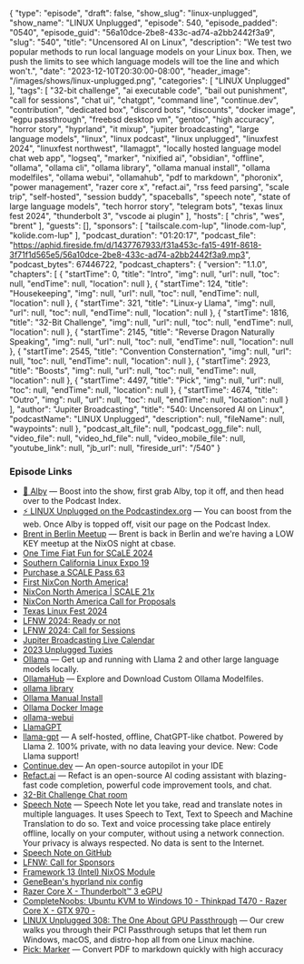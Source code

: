 {
  "type": "episode",
  "draft": false,
  "show_slug": "linux-unplugged",
  "show_name": "LINUX Unplugged",
  "episode": 540,
  "episode_padded": "0540",
  "episode_guid": "56a10dce-2be8-433c-ad74-a2bb2442f3a9",
  "slug": "540",
  "title": "Uncensored AI on Linux",
  "description": "We test two popular methods to run local language models on your Linux box. Then, we push the limits to see which language models will toe the line and which won't.",
  "date": "2023-12-10T20:30:00-08:00",
  "header_image": "/images/shows/linux-unplugged.png",
  "categories": [
    "LINUX Unplugged"
  ],
  "tags": [
    "32-bit challenge",
    "ai executable code",
    "bail out punishment",
    "call for sessions",
    "chat ui",
    "chatgpt",
    "command line",
    "continue.dev",
    "contribution",
    "dedicated box",
    "discord bots",
    "discounts",
    "docker image",
    "egpu passthrough",
    "freebsd desktop vm",
    "gentoo",
    "high accuracy",
    "horror story",
    "hyprland",
    "it mixup",
    "jupiter broadcasting",
    "large language models",
    "linux",
    "linux podcast",
    "linux unplugged",
    "linuxfest 2024",
    "linuxfest northwest",
    "llamagpt",
    "locally hosted language model chat web app",
    "logseq",
    "marker",
    "nixified ai",
    "obsidian",
    "offline",
    "ollama",
    "ollama cli",
    "ollama library",
    "ollama manual install",
    "ollama modelfiles",
    "ollama webui",
    "ollamahub",
    "pdf to markdown",
    "phoronix",
    "power management",
    "razer core x",
    "refact.ai",
    "rss feed parsing",
    "scale trip",
    "self-hosted",
    "session buddy",
    "spaceballs",
    "speech note",
    "state of large language models",
    "tech horror story",
    "telegram bots",
    "texas linux fest 2024",
    "thunderbolt 3",
    "vscode ai plugin"
  ],
  "hosts": [
    "chris",
    "wes",
    "brent"
  ],
  "guests": [],
  "sponsors": [
    "tailscale.com-lup",
    "linode.com-lup",
    "kolide.com-lup"
  ],
  "podcast_duration": "01:20:17",
  "podcast_file": "https://aphid.fireside.fm/d/1437767933/f31a453c-fa15-491f-8618-3f71f1d565e5/56a10dce-2be8-433c-ad74-a2bb2442f3a9.mp3",
  "podcast_bytes": 67446722,
  "podcast_chapters": {
    "version": "1.1.0",
    "chapters": [
      {
        "startTime": 0,
        "title": "Intro",
        "img": null,
        "url": null,
        "toc": null,
        "endTime": null,
        "location": null
      },
      {
        "startTime": 124,
        "title": "Housekeeping",
        "img": null,
        "url": null,
        "toc": null,
        "endTime": null,
        "location": null
      },
      {
        "startTime": 321,
        "title": "Linux-y Llama",
        "img": null,
        "url": null,
        "toc": null,
        "endTime": null,
        "location": null
      },
      {
        "startTime": 1816,
        "title": "32-Bit Challenge",
        "img": null,
        "url": null,
        "toc": null,
        "endTime": null,
        "location": null
      },
      {
        "startTime": 2145,
        "title": "Reverse Dragon Naturally Speaking",
        "img": null,
        "url": null,
        "toc": null,
        "endTime": null,
        "location": null
      },
      {
        "startTime": 2545,
        "title": "Convention Consternation",
        "img": null,
        "url": null,
        "toc": null,
        "endTime": null,
        "location": null
      },
      {
        "startTime": 2923,
        "title": "Boosts",
        "img": null,
        "url": null,
        "toc": null,
        "endTime": null,
        "location": null
      },
      {
        "startTime": 4497,
        "title": "Pick",
        "img": null,
        "url": null,
        "toc": null,
        "endTime": null,
        "location": null
      },
      {
        "startTime": 4674,
        "title": "Outro",
        "img": null,
        "url": null,
        "toc": null,
        "endTime": null,
        "location": null
      }
    ],
    "author": "Jupiter Broadcasting",
    "title": "540: Uncensored AI on Linux",
    "podcastName": "LINUX Unplugged",
    "description": null,
    "fileName": null,
    "waypoints": null
  },
  "podcast_alt_file": null,
  "podcast_ogg_file": null,
  "video_file": null,
  "video_hd_file": null,
  "video_mobile_file": null,
  "youtube_link": null,
  "jb_url": null,
  "fireside_url": "/540"
}


### Episode Links

  * [🎉 Alby](https://getalby.com/ "🎉 Alby") — Boost into the show, first grab Alby, top it off, and then head over to the Podcast Index.
  * [⚡️ LINUX Unplugged on the Podcastindex.org](https://podcastindex.org/podcast/575694 "⚡️ LINUX Unplugged on the Podcastindex.org") — You can boost from the web. Once Alby is topped off, visit our page on the Podcast Index.
  * [Brent in Berlin Meetup](https://www.meetup.com/jupiterbroadcasting/events/297742521/ "Brent in Berlin Meetup") — Brent is back in Berlin and we're having a LOW KEY meetup at the NixOS night at cbase.
  * [One Time Fiat Fun for SCaLE 2024](https://jupitersignal.memberful.com/checkout?plan=102844 "One Time Fiat Fun for SCaLE 2024")
  * [Southern California Linux Expo 19](https://www.socallinuxexpo.org/scale/21x "Southern California Linux Expo 19")
  * [Purchase a SCALE Pass 63](https://register.socallinuxexpo.org/reg6/ "Purchase a SCALE Pass 63")
  * [First NixCon North America!](https://discourse.nixos.org/t/announcing-first-nixcon-north-america/35874 "First NixCon North America!")
  * [NixCon North America | SCALE 21x](https://www.socallinuxexpo.org/scale/21x/nixcon-us "NixCon North America | SCALE 21x")
  * [NixCon North America Call for Proposals](https://sessionize.com/nixcon-na-2024/ "NixCon North America Call for Proposals")
  * [Texas Linux Fest 2024](https://2024.texaslinuxfest.org/ "Texas Linux Fest 2024")
  * [LFNW 2024: Ready or not](https://discuss.lfnw.org/t/lfnw2024-ready-or-not/698 "LFNW 2024: Ready or not")
  * [LFNW 2024: Call for Sessions](https://sessionize.com/lfnw2024 "LFNW 2024: Call for Sessions")
  * [Jupiter Broadcasting Live Calendar](http://jupiterbroadcasting.com/calendar "Jupiter Broadcasting Live Calendar")
  * [2023 Unplugged Tuxies](http://tuxies.party/ "2023 Unplugged Tuxies")
  * [Ollama](https://github.com/jmorganca/ollama "Ollama") — Get up and running with Llama 2 and other large language models locally.
  * [OllamaHub](https://ollamahub.com/ "OllamaHub") — Explore and Download Custom Ollama Modelfiles.
  * [ollama library](https://ollama.ai/library "ollama library")
  * [Ollama Manual Install](https://github.com/jmorganca/ollama/blob/main/docs/linux.md "Ollama Manual Install")
  * [Ollama Docker Image](https://hub.docker.com/r/ollama/ollama "Ollama Docker Image")
  * [ollama-webui](https://github.com/ollama-webui/ollama-webui "ollama-webui")
  * [LlamaGPT](https://github.com/getumbrel/llama-gpt "LlamaGPT")
  * [llama-gpt](https://github.com/getumbrel/llama-gpt#benchmarks "llama-gpt") — A self-hosted, offline, ChatGPT-like chatbot. Powered by Llama 2. 100% private, with no data leaving your device. New: Code Llama support!
  * [Continue.dev](https://continue.dev/ "Continue.dev") — An open-source autopilot in your IDE
  * [Refact.ai](https://refact.ai/ "Refact.ai") — Refact is an open-source AI coding assistant with blazing-fast code completion, powerful code improvement tools, and chat.
  * [32-Bit Challenge Chat room](https://bit.ly/32bitchat "32-Bit Challenge Chat room")
  * [Speech Note](https://flathub.org/apps/net.mkiol.SpeechNote "Speech Note") — Speech Note let you take, read and translate notes in multiple languages. It uses Speech to Text, Text to Speech and Machine Translation to do so. Text and voice processing take place entirely offline, locally on your computer, without using a network connection. Your privacy is always respected. No data is sent to the Internet.
  * [Speech Note on GitHub](https://github.com/mkiol/dsnote "Speech Note on GitHub")
  * [LFNW: Call for Sponsors](https://2024.lfnw.org/linuxfest-northwest-2024-sponsorship-prospectus.pdf "LFNW: Call for Sponsors")
  * [Framework 13 (Intel) NixOS Module](https://github.com/NixOS/nixos-hardware/tree/master/framework/13-inch/13th-gen-intel "Framework 13 \(Intel\) NixOS Module")
  * [GeneBean's hyprland nix config](https://github.com/genebean/dots/blob/main/modules/nixos/default.nix "GeneBean's hyprland nix config")
  * [Razer Core X - Thunderbolt™ 3 eGPU](https://www.razer.com/gaming-egpus/razer-core-x "Razer Core X - Thunderbolt™ 3 eGPU")
  * [CompleteNoobs: Ubuntu KVM to Windows 10 - Thinkpad T470 - Razer Core X - GTX 970 -](https://www.completenoobs.com/noobs/Ubuntu_KVM_to_Windows_10_-_Thinkpad_T470_-_Razer_Core_X_-_GTX_970 "CompleteNoobs: Ubuntu KVM to Windows 10 - Thinkpad T470 - Razer Core X - GTX 970 -")
  * [LINUX Unplugged 308: The One About GPU Passthrough](https://linuxunplugged.com/308 "LINUX Unplugged 308: The One About GPU Passthrough") — Our crew walks you through their PCI Passthrough setups that let them run Windows, macOS, and distro-hop all from one Linux machine.
  * [Pick: Marker](https://github.com/VikParuchuri/marker "Pick: Marker") — Convert PDF to markdown quickly with high accuracy



